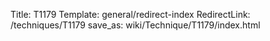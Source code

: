 Title: T1179
Template: general/redirect-index
RedirectLink: /techniques/T1179
save_as: wiki/Technique/T1179/index.html